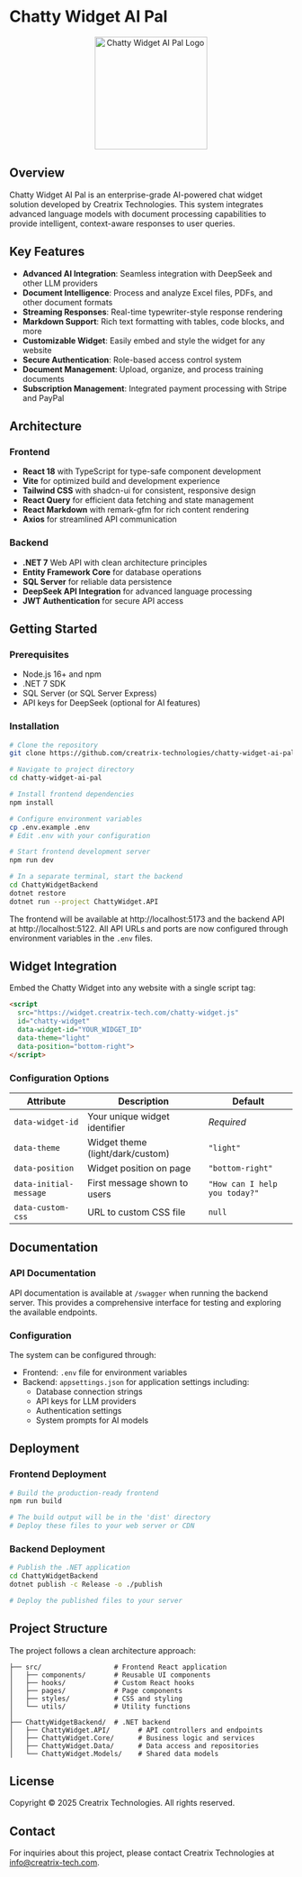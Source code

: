 # Chatty Widget AI Pal

<p align="center">
  <img src="./src/assets/chatty-logo.png" alt="Chatty Widget AI Pal Logo" width="200"/>
</p>

## Overview

Chatty Widget AI Pal is an enterprise-grade AI-powered chat widget solution developed by Creatrix Technologies. This system integrates advanced language models with document processing capabilities to provide intelligent, context-aware responses to user queries.

## Key Features

- **Advanced AI Integration**: Seamless integration with DeepSeek and other LLM providers
- **Document Intelligence**: Process and analyze Excel files, PDFs, and other document formats
- **Streaming Responses**: Real-time typewriter-style response rendering
- **Markdown Support**: Rich text formatting with tables, code blocks, and more
- **Customizable Widget**: Easily embed and style the widget for any website
- **Secure Authentication**: Role-based access control system
- **Document Management**: Upload, organize, and process training documents
- **Subscription Management**: Integrated payment processing with Stripe and PayPal

## Architecture

### Frontend
- **React 18** with TypeScript for type-safe component development
- **Vite** for optimized build and development experience
- **Tailwind CSS** with shadcn-ui for consistent, responsive design
- **React Query** for efficient data fetching and state management
- **React Markdown** with remark-gfm for rich content rendering
- **Axios** for streamlined API communication

### Backend
- **.NET 7** Web API with clean architecture principles
- **Entity Framework Core** for database operations
- **SQL Server** for reliable data persistence
- **DeepSeek API Integration** for advanced language processing
- **JWT Authentication** for secure API access

## Getting Started

### Prerequisites
- Node.js 16+ and npm
- .NET 7 SDK
- SQL Server (or SQL Server Express)
- API keys for DeepSeek (optional for AI features)

### Installation

```bash
# Clone the repository
git clone https://github.com/creatrix-technologies/chatty-widget-ai-pal.git

# Navigate to project directory
cd chatty-widget-ai-pal

# Install frontend dependencies
npm install

# Configure environment variables
cp .env.example .env
# Edit .env with your configuration

# Start frontend development server
npm run dev

# In a separate terminal, start the backend
cd ChattyWidgetBackend
dotnet restore
dotnet run --project ChattyWidget.API
```

The frontend will be available at http://localhost:5173 and the backend API at http://localhost:5122. All API URLs and ports are now configured through environment variables in the `.env` files.

## Widget Integration

Embed the Chatty Widget into any website with a single script tag:

```html
<script 
  src="https://widget.creatrix-tech.com/chatty-widget.js" 
  id="chatty-widget" 
  data-widget-id="YOUR_WIDGET_ID"
  data-theme="light"
  data-position="bottom-right">
</script>
```

### Configuration Options

| Attribute | Description | Default |
|-----------|-------------|--------|
| `data-widget-id` | Your unique widget identifier | *Required* |
| `data-theme` | Widget theme (light/dark/custom) | `"light"` |
| `data-position` | Widget position on page | `"bottom-right"` |
| `data-initial-message` | First message shown to users | `"How can I help you today?"` |
| `data-custom-css` | URL to custom CSS file | `null` |

## Documentation

### API Documentation

API documentation is available at `/swagger` when running the backend server. This provides a comprehensive interface for testing and exploring the available endpoints.

### Configuration

The system can be configured through:

- Frontend: `.env` file for environment variables
- Backend: `appsettings.json` for application settings including:
  - Database connection strings
  - API keys for LLM providers
  - Authentication settings
  - System prompts for AI models

## Deployment

### Frontend Deployment

```bash
# Build the production-ready frontend
npm run build

# The build output will be in the 'dist' directory
# Deploy these files to your web server or CDN
```

### Backend Deployment

```bash
# Publish the .NET application
cd ChattyWidgetBackend
dotnet publish -c Release -o ./publish

# Deploy the published files to your server
```

## Project Structure

The project follows a clean architecture approach:

```
├── src/                  # Frontend React application
│   ├── components/       # Reusable UI components
│   ├── hooks/            # Custom React hooks
│   ├── pages/            # Page components
│   ├── styles/           # CSS and styling
│   └── utils/            # Utility functions
│
├── ChattyWidgetBackend/  # .NET backend
│   ├── ChattyWidget.API/       # API controllers and endpoints
│   ├── ChattyWidget.Core/      # Business logic and services
│   ├── ChattyWidget.Data/      # Data access and repositories
│   └── ChattyWidget.Models/    # Shared data models
```

## License

Copyright © 2025 Creatrix Technologies. All rights reserved.

## Contact

For inquiries about this project, please contact Creatrix Technologies at info@creatrix-tech.com.
